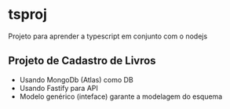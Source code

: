 # tsproj

Projeto para aprender a typescript em conjunto com o nodejs

## Projeto de Cadastro de Livros

-   Usando MongoDb (Atlas) como DB
-   Usando Fastify para API
-   Modelo genérico (inteface) garante a modelagem do esquema
